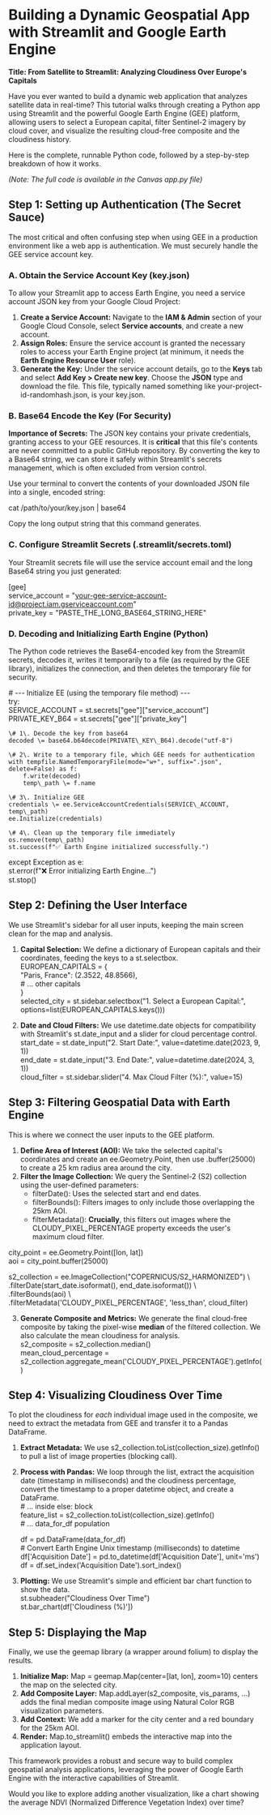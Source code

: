 # **Building a Dynamic Geospatial App with Streamlit and Google Earth Engine**

**Title: From Satellite to Streamlit: Analyzing Cloudiness Over Europe's Capitals**

Have you ever wanted to build a dynamic web application that analyzes satellite data in real-time? This tutorial walks through creating a Python app using Streamlit and the powerful Google Earth Engine (GEE) platform, allowing users to select a European capital, filter Sentinel-2 imagery by cloud cover, and visualize the resulting cloud-free composite and the cloudiness history.

Here is the complete, runnable Python code, followed by a step-by-step breakdown of how it works.

*(Note: The full code is available in the Canvas app.py file)*

## **Step 1: Setting up Authentication (The Secret Sauce)**

The most critical and often confusing step when using GEE in a production environment like a web app is authentication. We must securely handle the GEE service account key.

### **A. Obtain the Service Account Key (key.json)**

To allow your Streamlit app to access Earth Engine, you need a service account JSON key from your Google Cloud Project:

1. **Create a Service Account:** Navigate to the **IAM & Admin** section of your Google Cloud Console, select **Service accounts**, and create a new account.  
2. **Assign Roles:** Ensure the service account is granted the necessary roles to access your Earth Engine project (at minimum, it needs the **Earth Engine Resource User** role).  
3. **Generate the Key:** Under the service account details, go to the **Keys** tab and select **Add Key \> Create new key**. Choose the **JSON** type and download the file. This file, typically named something like your-project-id-randomhash.json, is your key.json.

### **B. Base64 Encode the Key (For Security)**

**Importance of Secrets:** The JSON key contains your private credentials, granting access to your GEE resources. It is **critical** that this file's contents are never committed to a public GitHub repository. By converting the key to a Base64 string, we can store it safely within Streamlit's secrets management, which is often excluded from version control.

Use your terminal to convert the contents of your downloaded JSON file into a single, encoded string:

cat /path/to/your/key.json | base64

Copy the long output string that this command generates.

### **C. Configure Streamlit Secrets (.streamlit/secrets.toml)**

Your Streamlit secrets file will use the service account email and the long Base64 string you just generated:

\[gee\]  
service\_account \= "your-gee-service-account-id@project.iam.gserviceaccount.com"  
private\_key \= "PASTE\_THE\_LONG\_BASE64\_STRING\_HERE"

### **D. Decoding and Initializing Earth Engine (Python)**

The Python code retrieves the Base64-encoded key from the Streamlit secrets, decodes it, writes it temporarily to a file (as required by the GEE library), initializes the connection, and then deletes the temporary file for security.

\# \--- Initialize EE (using the temporary file method) \---  
try:  
    SERVICE\_ACCOUNT \= st.secrets\["gee"\]\["service\_account"\]  
    PRIVATE\_KEY\_B64 \= st.secrets\["gee"\]\["private\_key"\]

    \# 1\. Decode the key from base64  
    decoded \= base64.b64decode(PRIVATE\_KEY\_B64).decode("utf-8")  
      
    \# 2\. Write to a temporary file, which GEE needs for authentication  
    with tempfile.NamedTemporaryFile(mode="w+", suffix=".json", delete=False) as f:  
        f.write(decoded)  
        temp\_path \= f.name

    \# 3\. Initialize GEE  
    credentials \= ee.ServiceAccountCredentials(SERVICE\_ACCOUNT, temp\_path)  
    ee.Initialize(credentials)  
      
    \# 4\. Clean up the temporary file immediately  
    os.remove(temp\_path)  
    st.success(f"✅ Earth Engine initialized successfully.")  
except Exception as e:  
    st.error(f"❌ Error initializing Earth Engine...")  
    st.stop()

## **Step 2: Defining the User Interface**

We use Streamlit's sidebar for all user inputs, keeping the main screen clean for the map and analysis.

1. **Capital Selection:** We define a dictionary of European capitals and their coordinates, feeding the keys to a st.selectbox.  
   EUROPEAN\_CAPITALS \= {  
       "Paris, France": (2.3522, 48.8566),  
       \# ... other capitals  
   }  
   selected\_city \= st.sidebar.selectbox("1. Select a European Capital:", options=list(EUROPEAN\_CAPITALS.keys()))

2. **Date and Cloud Filters:** We use datetime.date objects for compatibility with Streamlit's st.date\_input and a slider for cloud percentage control.  
   start\_date \= st.date\_input("2. Start Date:", value=datetime.date(2023, 9, 1))  
   end\_date \= st.date\_input("3. End Date:", value=datetime.date(2024, 3, 1))  
   cloud\_filter \= st.sidebar.slider("4. Max Cloud Filter (%):", value=15)

## **Step 3: Filtering Geospatial Data with Earth Engine**

This is where we connect the user inputs to the GEE platform.

1. **Define Area of Interest (AOI):** We take the selected capital's coordinates and create an ee.Geometry.Point, then use .buffer(25000) to create a 25 km radius area around the city.  
2. **Filter the Image Collection:** We query the Sentinel-2 (S2) collection using the user-defined parameters:  
   * filterDate(): Uses the selected start and end dates.  
   * filterBounds(): Filters images to only include those overlapping the 25km AOI.  
   * filterMetadata(): **Crucially**, this filters out images where the CLOUDY\_PIXEL\_PERCENTAGE property exceeds the user's maximum cloud filter.

city\_point \= ee.Geometry.Point(\[lon, lat\])  
aoi \= city\_point.buffer(25000)

s2\_collection \= ee.ImageCollection("COPERNICUS/S2\_HARMONIZED") \\  
    .filterDate(start\_date.isoformat(), end\_date.isoformat()) \\  
    .filterBounds(aoi) \\  
    .filterMetadata('CLOUDY\_PIXEL\_PERCENTAGE', 'less\_than', cloud\_filter)

3. **Generate Composite and Metrics:** We generate the final cloud-free composite by taking the pixel-wise **median** of the filtered collection. We also calculate the mean cloudiness for analysis.  
   s2\_composite \= s2\_collection.median()  
   mean\_cloud\_percentage \= s2\_collection.aggregate\_mean('CLOUDY\_PIXEL\_PERCENTAGE').getInfo()

## **Step 4: Visualizing Cloudiness Over Time**

To plot the cloudiness for *each* individual image used in the composite, we need to extract the metadata from GEE and transfer it to a Pandas DataFrame.

1. **Extract Metadata:** We use s2\_collection.toList(collection\_size).getInfo() to pull a list of image properties (blocking call).  
2. **Process with Pandas:** We loop through the list, extract the acquisition date (timestamp in milliseconds) and the cloudiness percentage, convert the timestamp to a proper datetime object, and create a DataFrame.  
   \# ... inside else: block  
   feature\_list \= s2\_collection.toList(collection\_size).getInfo()  
   \# ... data\_for\_df population

   df \= pd.DataFrame(data\_for\_df)  
   \# Convert Earth Engine Unix timestamp (milliseconds) to datetime  
   df\['Acquisition Date'\] \= pd.to\_datetime(df\['Acquisition Date'\], unit='ms')  
   df \= df.set\_index('Acquisition Date').sort\_index()

3. **Plotting:** We use Streamlit's simple and efficient bar chart function to show the data.  
   st.subheader("Cloudiness Over Time")  
   st.bar\_chart(df\['Cloudiness (%)'\]) 

## **Step 5: Displaying the Map**

Finally, we use the geemap library (a wrapper around folium) to display the results.

1. **Initialize Map:** Map \= geemap.Map(center=\[lat, lon\], zoom=10) centers the map on the selected city.  
2. **Add Composite Layer:** Map.addLayer(s2\_composite, vis\_params, ...) adds the final median composite image using Natural Color RGB visualization parameters.  
3. **Add Context:** We add a marker for the city center and a red boundary for the 25km AOI.  
4. **Render:** Map.to\_streamlit() embeds the interactive map into the application layout.

This framework provides a robust and secure way to build complex geospatial analysis applications, leveraging the power of Google Earth Engine with the interactive capabilities of Streamlit.

Would you like to explore adding another visualization, like a chart showing the average NDVI (Normalized Difference Vegetation Index) over time?